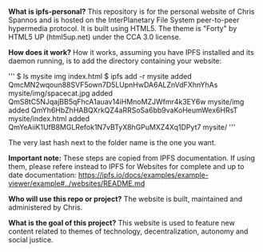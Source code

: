 **What is ipfs-personal?** 
This repository is for the personal website of Chris Spannos and is hosted on the InterPlanetary File System peer-to-peer hypermedia protocol. It is built using HTML5. The theme is "Forty" by HTML5 UP (html5up.net) under the CCA 3.0 license.

**How does it work?**
How it works, assuming you have IPFS installed and its daemon running, is to add the directory containing your website:

'''
$ ls mysite
img index.html
$ ipfs add -r mysite
added QmcMN2wqoun88SVF5own7D5LUpnHwDA6ALZnVdFXhnYhAs mysite/img/spacecat.jpg
added QmS8tC5NJqajBB5qFhcA1auav14iHMnoMZJWfmr4k3EY6w mysite/img
added QmYh6HbZhHABQXrkQZ4aRRSoSa6bb9vaKoHeumWex6HRsT mysite/index.html
added QmYeAiiK1UfB8MGLRefok1N7vBTyX8hGPuMXZ4Xq1DPyt7 mysite/
'''

The very last hash next to the folder name is the one you want.

**Important note:** These steps are copied from IPFS documentation. If using them, please refere instead to IPFS for Websites for complete and up to date documentation: https://ipfs.io/docs/examples/example-viewer/example#../websites/README.md

**Who will use this repo or project?**
The website is built, maintained and administered by Chris. 

**What is the goal of this project?**
This website is used to feature new content related to themes of technology, decentralization, autonomy and social justice.
